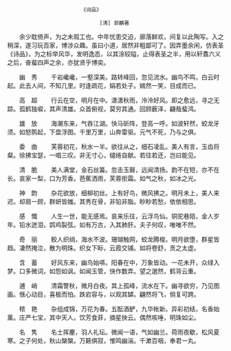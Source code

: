 
                            《词品》

                                  [清] 郭麟著


　　余少耽倚声，为之未瑕工也。中年忧患交迫，廓落鲜欢，间复以此陶写。入之稍深，遂习玩百家，博涉众趣。虽曰小道，居然非粗鄙可了。因弄墨余闲，仿表圣《诗品》，为之标举风华，发明逸态，以其涂较隘，止得表圣之半，用以轩翥六义之后，奋蜚四声之余，亦犹贤乎博奕。

　　幽　秀
　　千岩巉巉，一壑深美。路转峰回，忽见流水。幽鸟不鸣，白云时起。此去人间，不知几里。时逢疏花，娟若处子。嫣然一笑，目成而已。

　　高　超
　　行云在空，明月在中。潇潇秋雨，泠泠好风。即之愈远，寻之无踪。孤鹤独唳，其声清雄。众首俯视，莫穷其通。回顾薮泽，翩哉蜚鸿。

　　雄　放
　　海潮东来，气吞江湖。快马斫阵，登高一呼。如波轩然，蛟龙牙须。如怒鹘起，下盘浮图。千里万里，山奔雷驱。元气不死，乃与之俱。

　　委　曲
　　芙蓉初花，秋水一半。欲往从之，细石凌乱。美人有言，玉齿将粲。徐拂宝瑟，一唱三叹。非无寸心，缱绻自献。若往若还，岂曰能见。

　　清　脆
　　美人满堂，金石丝簧。忽击玉磬，远闻清扬。韵不在短，亦不在长。哀家一梨，口为芳香。芭蕉洒雨，芙蓉拒霜。如气之秋，如冰之光。

　　神　韵
　　杂花欲放，细柳初丝。上有好鸟，微风拂之。明月未上，美人来迟。却扇一顾，群妍皆媸。其秀在骨，非铅非脂。眇眇若愁，依依相思。

　　感　慨
　　人生一世，能无感焉。哀来乐往，云浮鸟仙。铜驼巷陌，金人岁年。铅水迸泪，鹍鸡裂弦。如有万古，入其肺肝。夫子何叹，唯唯不然。

　　奇　丽
　　鲛人织绡，海水不波。珊瑚触网，蛟龙腾梭。明月欲堕，群星皆趋。凄然掩泣，散为明珠。织女下眎，云霞交铺。如将卷舒，贡之太虚。

　　含　蓄
　　好风东来，幽鸟始哢。阳春在中，万象皆动。一花未开，众绿入梦。口多微词，如怨如讽。如闻玉管，快作数弄。望之邈然，鹤背云重。

　　逋　峭
　　清霜警秋，微月白夜。其上孤峰，流水在下。幽寻欲穷，乃见图画。惬心动目，喜极而怕。跌宕容与，以观其罅。翩然将飞，倘复可跨。

　　秾　艳
　　杂组成锦，万花为春。五酝酒酽，九华帐新。异彩初结，名香始薰。庄严七宝，其中天人。饮芳食菲，摘星抉云。偶然咳唾，明珠如尘。

　　名　隽
　　名士挥麈，羽人礼坛。微闻一语，气如幽兰。荷雨夜歇，松风夏寒。之子何处，秋山槃槃。万籁俱寂，惟鸣幽湍。千漱百咽，奉君一丸。
 
